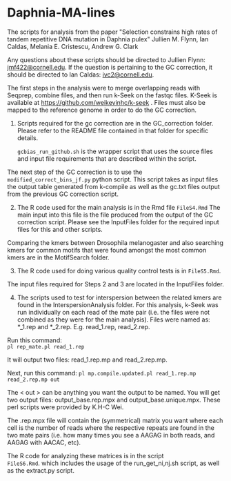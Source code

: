 # Daphnia-MA-lines
The scripts for analysis from the paper "Selection constrains high rates of tandem repetitive DNA mutation in Daphnia pulex"
Jullien M. Flynn, Ian Caldas, Melania E. Cristescu, Andrew G. Clark


Any questions about these scripts should be directed to Jullien Flynn: jmf422@cornell.edu. If the question is pertaining to the GC correction, it should be directed to Ian Caldas: ivc2@cornell.edu.

The first steps in the analysis were to merge overlapping reads with Seqprep, combine files, and then run k-Seek on the fastqc files. K-Seek is available at https://github.com/weikevinhc/k-seek . Files must also be mapped to the reference genome in order to do the GC correction.

1. Scripts required for the gc correction are in the GC_correction folder. Please refer to the README file contained in that folder for specific details. 
 
    `gcbias_run_github.sh`
is the wrapper script that uses the source files and input file requirements that are described within the script.  

The next step of the GC correction is to use the
    `modified_correct_bins_jf.py` 
python script. This script takes as input files the output table generated from k-compile  as well as the gc.txt files output from the previous GC correction script.  

 
2. The R code used for the main analysis is in the Rmd file
    `FileS4.Rmd`
The main input into this file is the file produced from the output of the GC correction script. Please see the InputFiles folder for the required input files for this and other scripts.


Comparing the kmers between Drosophila melanogaster and also searching kmers for common motifs that were found amongst the most common kmers are in the MotifSearch folder.

3. The R code used for doing various quality control tests is in
       `FileS5.Rmd`.  

The input files required for Steps 2 and 3 are located in the InputFiles folder.

4. The scripts used to test for interspersion between the related kmers are found in the InterspersionAnalysis folder. For this analysis, k-Seek was run individually on each read of the mate pair (i.e. the files were not combined as they were for the main analysis). Files were named as: *\_1.rep and *\_2.rep. E.g. read\_1.rep, read\_2.rep. 

Run this command:  
    `pl rep_mate.pl read_1.rep`

It will output two files: read\_1.rep.mp and read\_2.rep.mp.  

Next, run this command:
    `pl mp.compile.updated.pl read_1.rep.mp read_2.rep.mp out`

The < out > can be anything you want the output to be named. You will get two output files: output\_base.rep.mpx and output\_base.unique.mpx.  These perl scripts were provided by K.H-C Wei.  

The .rep.mpx file will contain the (symmetrical) matrix you want where each cell is the number of reads where the respective repeats are found in the two mate pairs (i.e. how many times you see a AAGAG in both reads, and AAGAG with AACAC, etc).  

The R code for analyzing these matrices is in the script  
    `FileS6.Rmd`. 
which includes the usage of the
     run_get_ni,nj.sh 
script, as well as the
    extract.py
script. 

